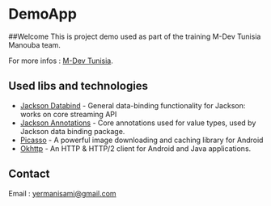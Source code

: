 # DemoApp

##Welcome
This is project demo used as part of the training M-Dev Tunisia Manouba team.

For more infos : [M-Dev Tunisia](http://www.mdevtunisia.tn).

## Used libs and technologies
* [Jackson Databind](https://github.com/FasterXML/jackson-databind) - General data-binding functionality for Jackson: works on core streaming API
* [Jackson Annotations](https://github.com/FasterXML/jackson-annotations) - Core annotations used for value types, used by Jackson data binding package.
* [Picasso](https://github.com/square/picasso) - A powerful image downloading and caching library for Android
* [Okhttp](https://github.com/square/okhttp) - An HTTP & HTTP/2 client for Android and Java applications.

## Contact
Email : yermanisami@gmail.com
